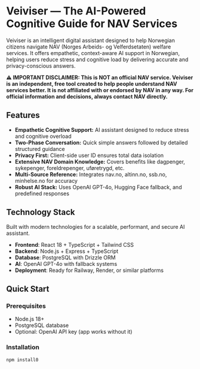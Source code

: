 # Veiviser — The AI-Powered Cognitive Guide for NAV Services

Veiviser is an intelligent digital assistant designed to help Norwegian citizens navigate NAV (Norges Arbeids- og Velferdsetaten) welfare services. It offers empathetic, context-aware AI support in Norwegian, helping users reduce stress and cognitive load by delivering accurate and privacy-conscious answers.

**⚠️ IMPORTANT DISCLAIMER: This is NOT an official NAV service. Veiviser is an independent, free tool created to help people understand NAV services better. It is not affiliated with or endorsed by NAV in any way. For official information and decisions, always contact NAV directly.**

## Features

- **Empathetic Cognitive Support:** AI assistant designed to reduce stress and cognitive overload  
- **Two-Phase Conversation:** Quick simple answers followed by detailed structured guidance  
- **Privacy First:** Client-side user ID ensures total data isolation  
- **Extensive NAV Domain Knowledge:** Covers benefits like dagpenger, sykepenger, foreldrepenger, uføretrygd, etc.  
- **Multi-Source Reference:** Integrates nav.no, altinn.no, ssb.no, minhelse.no for accuracy  
- **Robust AI Stack:** Uses OpenAI GPT-4o, Hugging Face fallback, and predefined responses

## Technology Stack

Built with modern technologies for a scalable, performant, and secure AI assistant.

- **Frontend**: React 18 + TypeScript + Tailwind CSS
- **Backend**: Node.js + Express + TypeScript
- **Database**: PostgreSQL with Drizzle ORM
- **AI**: OpenAI GPT-4o with fallback systems
- **Deployment**: Ready for Railway, Render, or similar platforms

## Quick Start

### Prerequisites
- Node.js 18+ 
- PostgreSQL database
- Optional: OpenAI API key (app works without it)

### Installation
```bash
npm install0
